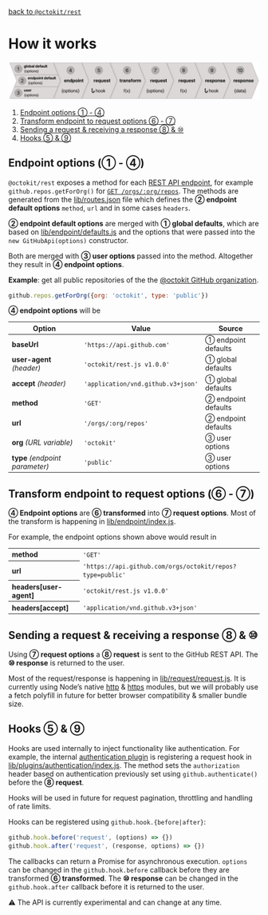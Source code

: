 [back to `@octokit/rest`](.)

# How it works

![lifecycle](assets/lifecycle.png)

<!-- ①②③④⑤⑥⑦⑧⑨⑩ -->

1. [Endpoint options ① - ④](#endpoint-options)
2. [Transform endpoint to request options ⑥ - ⑦](#transform)
3. [Sending a request & receiving a response ⑧ & ⑩](#request)
4. [Hooks ⑤ & ⑨](#request)

<a name="endpoint-options"></a>
## Endpoint options (① - ④)

`@octokit/rest` exposes a method for each [REST API endpoint](https://developer.github.com/v3/), for example `github.repos.getForOrg()` for [`GET /orgs/:org/repos`](https://developer.github.com/v3/repos/#list-organization-repositories). The methods are generated from the [lib/routes.json](lib/routes.json) file which defines the **② endpoint default options** `method`, `url` and in some cases `headers`.

**② endpoint default options** are merged with **① global defaults**, which are based on [lib/endpoint/defaults.js](lib/endpoint/defaults.js) and the options that were passed into the `new GitHubApi(options)` constructor.

Both are merged with **③ user options** passed into the method. Altogether they result in **④ endpoint options**.

**Example**: get all public repositories of the the [@octokit GitHub organization](https://github.com/octokit).

```js
github.repos.getForOrg({org: 'octokit', type: 'public'})
```

**④ endpoint options** will be

<table>
  <thead>
    <tr>
      <th>Option</th>
      <th>Value</th>
      <th>Source</th>
    </tr>
  </thead>
  <tr>
    <td><strong>baseUrl</strong></td>
    <td><code>'https://api.github.com'</code></td>
    <td>① endpoint defaults</td>
  </tr>
  <tr>
    <td><strong>user-agent</strong> <em>(header)</em></td>
    <td><code>'octokit/rest.js v1.0.0'</code></td>
    <td>① global defaults</td>
  </tr>
  <tr>
    <td><strong>accept</strong> <em>(header)</em></td>
    <td><code>'application/vnd.github.v3+json'</code></td>
    <td>① global defaults</td>
  </tr>
  <tr>
    <td><strong>method</strong></td>
    <td><code>'GET'</code></td>
    <td>② endpoint defaults</td>
  </tr>
  <tr>
    <td><strong>url</strong></td>
    <td><code>'/orgs/:org/repos'</code></td>
    <td>② endpoint defaults</td>
  </tr>
  <tr>
    <td><strong>org</strong> <em>(URL variable)</em></td>
    <td><code>'octokit'</code></td>
    <td>③ user options</td>
  </tr>
  <tr>
    <td><strong>type</strong> <em>(endpoint parameter)</em></td>
    <td><code>'public'</code></td>
    <td>③ user options</td>
  </tr>
</table>

<a name="transform"></a>
## Transform endpoint to request options (⑥ - ⑦)

**④ Endpoint options** are **⑥ transformed** into **⑦ request options**. Most of the transform is happening in [lib/endpoint/index.js](lib/endpoint/index.js).

For example, the endpoint options shown above would result in

<table>
  <tr>
    <th align=left>method</th>
    <td><code>'GET'</code></td>
  </tr>
  <tr>
    <th align=left>url</th>
    <td> <code>'https://api.github.com/orgs/octokit/repos?type=public'</code></td>
  </tr>
  <tr>
    <th align=left>headers[user-agent]</th>
    <td> <code>'octokit/rest.js v1.0.0'</code></td>
  </tr>
  </tr>
  <tr>
    <th align=left>headers[accept]</th>
    <td> <code>'application/vnd.github.v3+json'</code></td>
  </tr>
</table>

<a name="request"></a>
## Sending a request & receiving a response ⑧ & ⑩

Using **⑦ request options** a **⑧ request** is sent to the GitHub REST API. The **⑩ response** is returned to the user.

Most of the request/response is happening in [lib/request/request.js](lib/request/request.js). It is currently using Node’s native [http](https://nodejs.org/api/http.html) & [https](https://nodejs.org/api/https.html) modules, but we will probably use a fetch polyfill in future for better browser compatibility & smaller bundle size.

<a name="hooks"></a>
## Hooks ⑤ & ⑨

Hooks are used internally to inject functionality like authentication. For example, the internal [authentication plugin](lib/plugins/authentication) is registering a request hook in [lib/plugins/authentication/index.js](lib/plugins/authentication/index.js). The method sets the `authorization` header based on authentication previously set using `github.authenticate()` before the **⑧ request**.

Hooks will be used in future for request pagination, throttling and handling of rate limits.

Hooks can be registered using `github.hook.{before|after}`:

```js
github.hook.before('request', (options) => {})
github.hook.after('request', (response, options) => {})
```

The callbacks can return a Promise for asynchronous execution. `options` can be changed in the `github.hook.before` callback before they are transformed **⑥ transformed**. The **⑩ response** can be changed in the `github.hook.after` callback before it is returned to the user.

⚠️ The API is currently experimental and can change at any time.
